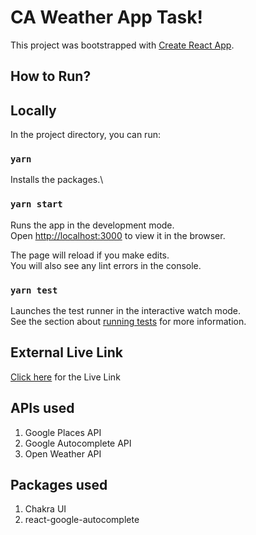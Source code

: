 # CA Weather App Task!

This project was bootstrapped with [Create React App](https://github.com/facebook/create-react-app).

## How to Run?

## Locally

In the project directory, you can run:
### `yarn`

Installs the packages.\

### `yarn start`

Runs the app in the development mode.\
Open [http://localhost:3000](http://localhost:3000) to view it in the browser.

The page will reload if you make edits.\
You will also see any lint errors in the console.

### `yarn test`

Launches the test runner in the interactive watch mode.\
See the section about [running tests](https://facebook.github.io/create-react-app/docs/running-tests) for more information.


## External Live Link

[Click here](https://ca-weather-app-task.netlify.app/) for the Live Link
## APIs used

1. Google Places API
2. Google Autocomplete API
3. Open Weather API

## Packages used

1. Chakra UI
2. react-google-autocomplete
